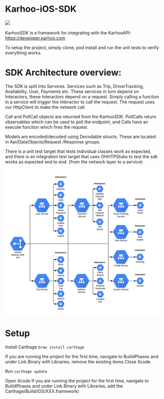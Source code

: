 # Karhoo-iOS-SDK

![](https://github.com/karhoo/Karhoo-iOS-SDK/workflows/Develop%20Branch%20CI/badge.svg)

KarhooSDK is a framework for integrating with the KarhooAPI: https://developer.karhoo.com

To setup the project, simply clone, pod install and run the unit tests to verify everything works.

# SDK Architecture overview:

The SDK is split into Services. Services such as Trip, DriverTracking, Availability, User, Payments etc. These services in turn depend on Interactors, these Interactors depend on a request. Simply calling a function in a service will trigger the interactor to call the request. The request uses our HttpClient to make the network call. 

Call and PollCall objects are returned from the KarhooSDK. PollCalls return observables which can be used to poll the endpoint, and Calls have an execute function which fires the request. 

Models are encoded/decoded using Decodable structs. These are located in Api/DataObjects/Request /Response groups. 

There is a unit test target that tests individual classes work as expected, and there is an integration test target that uses OHHTPStubs to test the sdk works as expected end to end. (from the network layer to a service)

![](docs/assets/network_sdk.png)

# Setup 
Install Carthage 
	 `brew install carthage`
   
If you are running the project for the first time, navigate to BuiildPhases and under Link Binary with Libraries, remove the existing items 
Close Xcode

Run 
	`carthage update`
  
Open Xcode
If you are running the project for the first time, navigate to BuiildPhases and under Link Binary with Libraries, add the Carthage/Build/iOS/XXX.framework/
